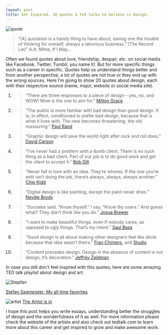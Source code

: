 ```yaml
---
layout: post
title: Get Inspired. 10 quotes & ted talks to believe in Design.
---
```


![quote](http://www.cardiffmet.ac.uk/about/conferenceservices/PublishingImages/HiRes_jpg_quote-marks.jpg)


>“[A] quotation is a handy thing to have about, saving one the trouble of thinking for oneself, always a laborious business.” (The Record Lie)”
>A.A. Milne, If I May…

Often we found quotes about love, friendship, despair, etc. on social media like Facebook, Twitter, Tumblr, you name it!. But for more specific things such as a career in specific. Quotes help us understand things better and from another perspective, a lot of quotes are not true or they end up with the wrong sources. Here I’m going to show 20 quotes about design, each with their respective source (name, major, website or social media site).

1. >“There are three responses to a piece of design – yes, no, and WOW! Wow is the one to aim for.”
   [Milton Grace](http://www.miltonglaser.com/the-work/)

2. >“The public is more familiar with bad design than good design. It is, in effect, conditioned to prefer bad design, because that is what it lives with. The new becomes threatening, the old reassuring.”
   [Paul Rand](http://www.paul-rand.com/foundation/biography/#.VQnQWUKlnBI)

3. > “Graphic design will save the world right after rock and roll does.”
   [David Carson](http://www.davidcarsondesign.com/t/work/branding/)

4. >“I’ve never had a problem with a dumb client. There is no such thing as a bad client. Part of our job is to do good work and get the client to accept it.”
   [Bob Gill](http://www.bobgilletc.com/posters.html)

5. >“Never fall in love with an idea. They’re whores. If the one you’re with isn’t doing the job, there’s always, always, always another.”
   [Chip Kidd](http://www.chipkidd.com/gallery.html)

6. >“Digital design is like painting, except the paint never dries.”
   [Neville Brody](http://brody-associates.com)

7. >“Socrates said, “Know thyself.” I say, “Know thy users.” And guess what? They don’t think like you do.”
   [Josua Brewer](https://thegreatdiscontent.com/interview/josh-brewer)

8. >“I want to make beautiful things, even if nobody cares, as opposed to ugly things. That’s my intent.”
   [Saul Bass](http://www.saulbassposterarchive.com)

9. >“Good design is all about making other designers feel like idiots because that idea wasn’t theirs.”
   [Fran Chimero](http://frankchimero.com), and [Studio](http://ofanother.com)

10. >“Content precedes design. Design in the absence of content is not design, it’s decoration.”
   [Jeffrey Zeldman](http://www.zeldman.com)

In case you still don't feel inspired with this quotes, here are some amazing TED talk playlist about design and art: 

![Stepfan](http://img.tedcdn.com/r/assets.tedcdn.com/images/playlists/stefan_sagmeister_playlists.jpg?ll=1&quality=89&w=500)
 
[Stefan Sagmeister: My all time favorites](http://www.ted.com/playlists/41/stefan_sagmeister_my_all_time)



![artist](https://img-ssl.tedcdn.com/r/assets.tedcdn.com/images/playlists/the_artist_is_in.jpg?ll=1&quality=89&w=500)
[The Artist is in](http://www.ted.com/playlists/3/the_artist_is_in)



I hope this post helps you write essays, understanding better the struggles of design and the wonderfulness of it as well. For more information please check the website of the artists and also check out tedtalk.com to learn more about this career and get inspired to grow and make awesome work. 
